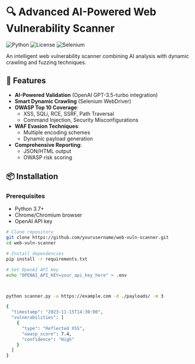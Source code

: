 # 🔍 Advanced AI-Powered Web Vulnerability Scanner

![Python](https://img.shields.io/badge/Python-3.7+-blue?logo=python)
![License](https://img.shields.io/badge/License-MIT-green)
![Selenium](https://img.shields.io/badge/Testing-Selenium-yellowgreen?logo=selenium)

An intelligent web vulnerability scanner combining AI analysis with dynamic crawling and fuzzing techniques.

## 🚀 Features

- **AI-Powered Validation** (OpenAI GPT-3.5-turbo integration)
- **Smart Dynamic Crawling** (Selenium WebDriver)
- **OWASP Top 10 Coverage**:
  - XSS, SQLi, RCE, SSRF, Path Traversal
  - Command Injection, Security Misconfigurations
- **WAF Evasion Techniques**:
  - Multiple encoding schemes
  - Dynamic payload generation
- **Comprehensive Reporting**:
  - JSON/HTML output
  - OWASP risk scoring

## 📦 Installation

### Prerequisites
- Python 3.7+
- Chrome/Chromium browser
- OpenAI API key

```bash
# Clone repository
git clone https://github.com/yourusername/web-vuln-scanner.git
cd web-vuln-scanner

# Install dependencies
pip install -r requirements.txt

# Set OpenAI API key
echo "OPENAI_API_KEY=your_api_key_here" > .env



python scanner.py -u https://example.com -d ./payloads/ -m 3

{
  "timestamp": "2023-11-15T14:30:00",
  "vulnerabilities": [
    {
      "type": "Reflected XSS",
      "owasp_score": 7.4,
      "confidence": "High"
    }
  ]
}

